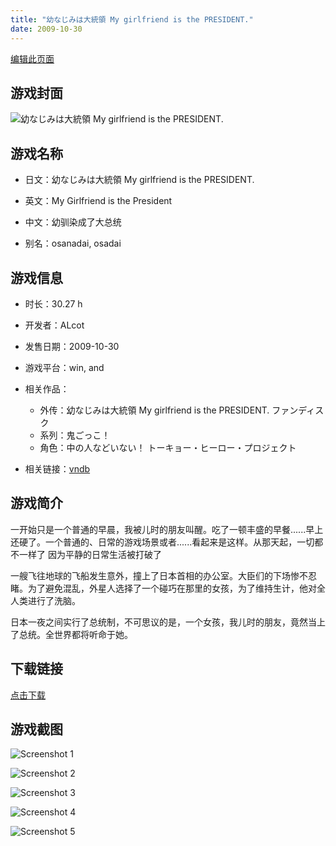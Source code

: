 ```yaml
---
title: "幼なじみは大統領 My girlfriend is the PRESIDENT."
date: 2009-10-30
---
```

[编辑此页面](https://github.com/ACG-3/ADV3-source/blob/main/source/_posts/games/%E5%B9%BC%E3%81%AA%E3%81%98%E3%81%BF%E3%81%AF%E5%A4%A7%E7%B5%B1%E9%A0%98%20My%20girlfriend%20is%20the%20PRESIDENT.md)

## 游戏封面

![幼なじみは大統領 My girlfriend is the PRESIDENT.](https%3A//pan.timero.xyz/onedrive/img_lib_001/%E5%B9%BC%E3%81%AA%E3%81%98%E3%81%BF%E3%81%AF%E5%A4%A7%E7%B5%B1%E9%A0%98%20My%20girlfriend%20is%20the%20PRESIDENT_cover.avif)


## 游戏名称

- 日文：幼なじみは大統領 My girlfriend is the PRESIDENT.
- 英文：My Girlfriend is the President
- 中文：幼驯染成了大总统

- 别名：osanadai, osadai


## 游戏信息

- 时长：30.27 h
- 开发者：ALcot
- 发售日期：2009-10-30
- 游戏平台：win, and
- 相关作品：
   - 外传：幼なじみは大統領 My girlfriend is the PRESIDENT. ファンディスク
   - 系列：鬼ごっこ！
   - 角色：中の人などいない！ トーキョー・ヒーロー・プロジェクト

- 相关链接：[vndb](https://vndb.org/v2622)


## 游戏简介

一开始只是一个普通的早晨，我被儿时的朋友叫醒。吃了一顿丰盛的早餐......早上还硬了。一个普通的、日常的游戏场景或者......看起来是这样。从那天起，一切都不一样了 因为平静的日常生活被打破了

一艘飞往地球的飞船发生意外，撞上了日本首相的办公室。大臣们的下场惨不忍睹。为了避免混乱，外星人选择了一个碰巧在那里的女孩，为了维持生计，他对全人类进行了洗脑。

日本一夜之间实行了总统制，不可思议的是，一个女孩，我儿时的朋友，竟然当上了总统。全世界都将听命于她。


## 下载链接

[点击下载](https://pan.timero.xyz/onedrive/adv_lib_001/%E5%B9%BC%E3%81%AA%E3%81%98%E3%81%BF%E3%81%AF%E5%A4%A7%E7%B5%B1%E9%A0%98%20My%20girlfriend%20is%20the%20PRESIDENT)


## 游戏截图


![Screenshot 1](https%3A//pan.timero.xyz/onedrive/img_lib_001/%E5%B9%BC%E3%81%AA%E3%81%98%E3%81%BF%E3%81%AF%E5%A4%A7%E7%B5%B1%E9%A0%98%20My%20girlfriend%20is%20the%20PRESIDENT_Screenshot_1.avif)

![Screenshot 2](https%3A//pan.timero.xyz/onedrive/img_lib_001/%E5%B9%BC%E3%81%AA%E3%81%98%E3%81%BF%E3%81%AF%E5%A4%A7%E7%B5%B1%E9%A0%98%20My%20girlfriend%20is%20the%20PRESIDENT_Screenshot_2.avif)

![Screenshot 3](https%3A//pan.timero.xyz/onedrive/img_lib_001/%E5%B9%BC%E3%81%AA%E3%81%98%E3%81%BF%E3%81%AF%E5%A4%A7%E7%B5%B1%E9%A0%98%20My%20girlfriend%20is%20the%20PRESIDENT_Screenshot_3.avif)

![Screenshot 4](https%3A//pan.timero.xyz/onedrive/img_lib_001/%E5%B9%BC%E3%81%AA%E3%81%98%E3%81%BF%E3%81%AF%E5%A4%A7%E7%B5%B1%E9%A0%98%20My%20girlfriend%20is%20the%20PRESIDENT_Screenshot_4.avif)

![Screenshot 5](https%3A//pan.timero.xyz/onedrive/img_lib_001/%E5%B9%BC%E3%81%AA%E3%81%98%E3%81%BF%E3%81%AF%E5%A4%A7%E7%B5%B1%E9%A0%98%20My%20girlfriend%20is%20the%20PRESIDENT_Screenshot_5.avif)

